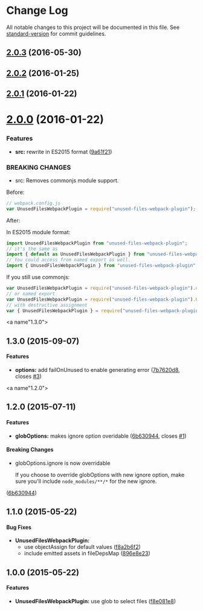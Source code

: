 # Change Log

All notable changes to this project will be documented in this file. See [standard-version](https://github.com/conventional-changelog/standard-version) for commit guidelines.

<a name="2.0.3"></a>
## [2.0.3](https://github.com/tomchentw/unused-files-webpack-plugin/compare/v2.0.2...v2.0.3) (2016-05-30)



<a name="2.0.2"></a>
## [2.0.2](https://github.com/tomchentw/unused-files-webpack-plugin/compare/v2.0.1...v2.0.2) (2016-01-25)




<a name="2.0.1"></a>
## [2.0.1](https://github.com/tomchentw/unused-files-webpack-plugin/compare/v2.0.0...v2.0.1) (2016-01-22)




<a name="2.0.0"></a>
# [2.0.0](https://github.com/tomchentw/unused-files-webpack-plugin/compare/v1.3.0...v2.0.0) (2016-01-22)


### Features

* **src:** rewrite in ES2015 format ([9a61f21](https://github.com/tomchentw/unused-files-webpack-plugin/commit/9a61f21))


### BREAKING CHANGES

* src: Removes commonjs module support.

Before:

```js
// webpack.config.js
var UnusedFilesWebpackPlugin = require("unused-files-webpack-plugin");
```

After:

In ES2015 module format:

```js
import UnusedFilesWebpackPlugin from "unused-files-webpack-plugin";
// it's the same as
import { default as UnusedFilesWebpackPlugin } from "unused-files-webpack-plugin";
// You could access from named export as well.
import { UnusedFilesWebpackPlugin } from "unused-files-webpack-plugin";
```

If you still use commonjs:

```js
var UnusedFilesWebpackPlugin = require("unused-files-webpack-plugin").default;
// or named export
var UnusedFilesWebpackPlugin = require("unused-files-webpack-plugin").UnusedFilesWebpackPlugin;
// with destructive assignment
var { UnusedFilesWebpackPlugin } = require("unused-files-webpack-plugin");
```



<a name"1.3.0"></a>
## 1.3.0 (2015-09-07)


#### Features

* **options:** add failOnUnused to enable generating error ([7b7620d8](https://github.com/tomchentw/unused-files-webpack-plugin/commit/7b7620d8), closes [#3](https://github.com/tomchentw/unused-files-webpack-plugin/issues/3))


<a name"1.2.0"></a>
## 1.2.0 (2015-07-11)


#### Features

* **globOptions:** makes ignore option overidable ([6b630944](https://github.com/tomchentw/unused-files-webpack-plugin/commit/6b630944), closes [#1](https://github.com/tomchentw/unused-files-webpack-plugin/issues/1))


#### Breaking Changes

* globOptions.ignore is now overridable

    If you choose to override globOptions with new ignore option,
    make sure you'll include `node_modules/**/*` for the new ignore.

 ([6b630944](https://github.com/tomchentw/unused-files-webpack-plugin/commit/6b630944))


## 1.1.0 (2015-05-22)


#### Bug Fixes

* **UnusedFilesWebpackPlugin:**
  * use objectAssign for default values ([f8a2b6f2](https://github.com/tomchentw/unused-files-webpack-plugin/commit/f8a2b6f28825ee6e3898c9f4b60f3e6a22d55bcb))
  * include emitted assets in fileDepsMap ([896e8e23](https://github.com/tomchentw/unused-files-webpack-plugin/commit/896e8e233557de43618ad700b40ed773db73f691))


## 1.0.0 (2015-05-22)


#### Features

* **UnusedFilesWebpackPlugin:** use glob to select files ([f8e081e8](https://github.com/tomchentw/unused-files-webpack-plugin/commit/f8e081e835344820c419dc37162c8028af7ba3f9))

